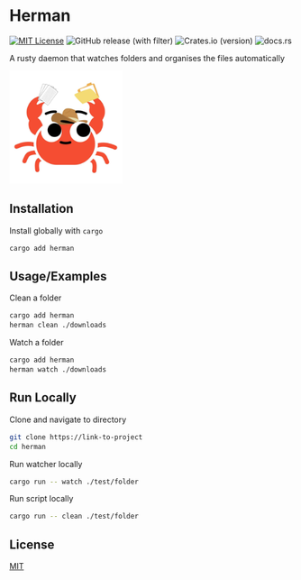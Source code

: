 # Herman

[![MIT License](https://img.shields.io/badge/License-MIT-green.svg)](https://choosealicense.com/licenses/mit/) 
![GitHub release (with filter)](https://img.shields.io/github/v/release/SeanningTatum/herman)
![Crates.io (version)](https://img.shields.io/crates/dv/herman/0.1.2)
![docs.rs](https://img.shields.io/docsrs/herman)

A rusty daemon that watches folders and organises the files automatically

<img src="./assets/herman.jpg" height="200px">

## Installation

Install globally with `cargo`

```bash
cargo add herman
```

## Usage/Examples

Clean a folder

```bash
cargo add herman
herman clean ./downloads
```

Watch a folder

```bash
cargo add herman
herman watch ./downloads
```

## Run Locally

Clone and navigate to directory

```bash
git clone https://link-to-project
cd herman
```

Run watcher locally

```bash
cargo run -- watch ./test/folder
```
Run script locally

```bash
cargo run -- clean ./test/folder
```

## License

[MIT](https://choosealicense.com/licenses/mit/)

